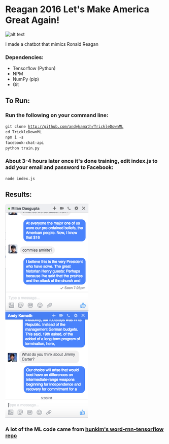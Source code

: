 # Reagan 2016 Let's Make America Great Again!

![alt text](http://www.oldpoliticals.com/ItemImages/000014/18692_lg.jpeg "Ronald Reagan 2016")

I made a chatbot that mimics Ronald Reagan

### Dependencies:
* Tensorflow (Python)
* NPM
* NumPy (pip)
* Git

## To Run:
### Run the following on your command line:
<code>git clone http://github.com/andykamath/TrickleDownML</code><br>
<code>cd TrickleDownML</code><br>
<code>npm i -s facebook-chat-api</code><br>
<code>python train.py</code><br>

### About 3-4 hours later once it's done training, edit index.js to add your email and password to Facebook:
<code>node index.js</code>

## Results:
![Alt text](/test1.png "")
![Alt text](/test2.png "")

### A lot of the ML code came from [hunkim's word-rnn-tensorflow repo](https://github.com/hunkim/word-rnn-tensorflow)
